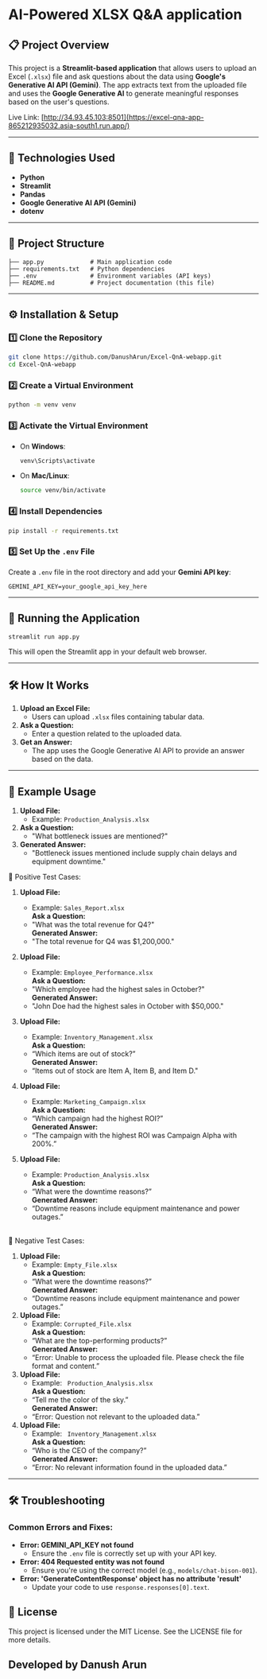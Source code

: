 # AI-Powered XLSX Q&A application

## 📋 Project Overview
This project is a **Streamlit-based application** that allows users to upload an Excel (`.xlsx`) file and ask questions about the data using **Google's Generative AI API (Gemini)**. The app extracts text from the uploaded file and uses the **Google Generative AI** to generate meaningful responses based on the user's questions.

Live Link: [http://34.93.45.103:8501](https://excel-qna-app-865212935032.asia-south1.run.app/)

---

## 🧰 Technologies Used
- **Python**
- **Streamlit**
- **Pandas**
- **Google Generative AI API (Gemini)**
- **dotenv**

---

## 📂 Project Structure
```
├── app.py             # Main application code
├── requirements.txt   # Python dependencies
├── .env               # Environment variables (API keys)
├── README.md          # Project documentation (this file)
```

---

## ⚙️ Installation & Setup
### 1️⃣ **Clone the Repository**
```bash
git clone https://github.com/DanushArun/Excel-QnA-webapp.git
cd Excel-QnA-webapp
```

### 2️⃣ **Create a Virtual Environment**
```bash
python -m venv venv
```

### 3️⃣ **Activate the Virtual Environment**
- On **Windows**:
  ```bash
  venv\Scripts\activate
  ```
- On **Mac/Linux**:
  ```bash
  source venv/bin/activate
  ```

### 4️⃣ **Install Dependencies**
```bash
pip install -r requirements.txt
```

### 5️⃣ **Set Up the `.env` File**
Create a `.env` file in the root directory and add your **Gemini API key**:
```
GEMINI_API_KEY=your_google_api_key_here
```

---

## 🚀 Running the Application
```bash
streamlit run app.py
```
This will open the Streamlit app in your default web browser.

---

## 🛠 How It Works
1. **Upload an Excel File:**
   - Users can upload `.xlsx` files containing tabular data.
2. **Ask a Question:**
   - Enter a question related to the uploaded data.
3. **Get an Answer:**
   - The app uses the Google Generative AI API to provide an answer based on the data.

---

## 🧪 Example Usage
1. **Upload File:**
   - Example: `Production_Analysis.xlsx`
2. **Ask a Question:**
   - "What bottleneck issues are mentioned?"
3. **Generated Answer:**
   - "Bottleneck issues mentioned include supply chain delays and equipment downtime."

🧪 Positive Test Cases: <br />
1. **Upload File:** <br />
   - Example: `Sales_Report.xlsx` <br />
   **Ask a Question:** <br />
   - "What was the total revenue for Q4?" <br />
   **Generated Answer:** <br />
   - "The total revenue for Q4 was $1,200,000." <br />
   
2. **Upload File:** <br />
   - Example: `Employee_Performance.xlsx` <br />
   **Ask a Question:** <br />
   - "Which employee had the highest sales in October?" <br />
   **Generated Answer:** <br />
   - "John Doe had the highest sales in October with $50,000." <br />
3. **Upload File:** <br />
   - Example: `Inventory_Management.xlsx` <br />
   **Ask a Question:** <br />
   - 	“Which items are out of stock?” <br />
   **Generated Answer:** <br />
   - “Items out of stock are Item A, Item B, and Item D." <br />
4. **Upload File:** <br />
   - Example: `Marketing_Campaign.xlsx` <br />
   **Ask a Question:** <br />
   - 	“Which campaign had the highest ROI?” <br />
   **Generated Answer:** <br />
   - “The campaign with the highest ROI was Campaign Alpha with 200%.” <br />
5. **Upload File:** <br />
   - Example: `Production_Analysis.xlsx` <br />
   **Ask a Question:** <br />
   - 	“What were the downtime reasons?” <br />
   **Generated Answer:** <br />
   - “Downtime reasons include equipment maintenance and power outages.” <br />  <br />
  
🧪 Negative Test Cases:  <br /> 
1. **Upload File:** <br />
   - Example: `Empty_File.xlsx` <br />
   **Ask a Question:** <br />
   - 	“What were the downtime reasons?” <br />
   **Generated Answer:** <br />
   - “Downtime reasons include equipment maintenance and power outages.” <br />
2. **Upload File:** <br />
   - Example: `Corrupted_File.xlsx` <br />
   **Ask a Question:** <br />
   - 	“What are the top-performing products?” <br />
   **Generated Answer:** <br />
   - “Error: Unable to process the uploaded file. Please check the file format and content.” <br />
3. **Upload File:** <br />
   - Example: ` Production_Analysis.xlsx` <br />
   **Ask a Question:** <br />
   - 	“Tell me the color of the sky.” <br />
   **Generated Answer:** <br />
   - “Error: Question not relevant to the uploaded data.” <br />
4. **Upload File:** <br />
   - Example: ` Inventory_Management.xlsx` <br />
   **Ask a Question:** <br />
   - 	“Who is the CEO of the company?” <br />
   **Generated Answer:** <br />
   - “Error: No relevant information found in the uploaded data.” <br />
---

## 🛠 Troubleshooting
### Common Errors and Fixes:
- **Error: GEMINI_API_KEY not found**
  - Ensure the `.env` file is correctly set up with your API key.
- **Error: 404 Requested entity was not found**
  - Ensure you're using the correct model (e.g., `models/chat-bison-001`).
- **Error: 'GenerateContentResponse' object has no attribute 'result'**
  - Update your code to use `response.responses[0].text`.

## 📜 License
This project is licensed under the MIT License. See the LICENSE file for more details.

## Developed by Danush Arun
